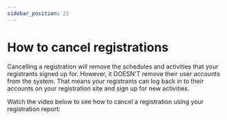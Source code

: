 ```yaml
---
sidebar_position: 22
---
```




# How to cancel registrations

Cancelling a registration will remove the schedules and activities that your registrants signed up for. However, it DOESN'T remove their user accounts from the system. That means your registrants can log back in to their accounts on your registration site and sign up for new activities.   
  
Watch the video below to see how to cancel a registration using your registration report:
